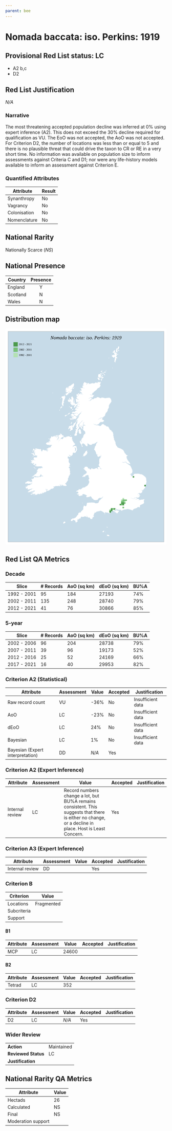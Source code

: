 ```yaml
---
parent: bee
---
```


# Nomada baccata: iso. Perkins: 1919

## Provisional Red List status: LC
- A2 b,c
- D2

## Red List Justification
*N/A*
### Narrative


The most threatening accepted population decline was inferred at 0% using expert inference (A2). This does not exceed the 30% decline required for qualification as VU. The EoO was not accepted, the AoO was not accepted. For Criterion D2, the number of locations was less than or equal to 5 and there is no plausible threat that could drive the taxon to CR or RE in a very short time. No information was available on population size to inform assessments against Criteria C and D1; nor were any life-history models available to inform an assessment against Criterion E.
### Quantified Attributes
|Attribute|Result|
|---|---|
|Synanthropy|No|
|Vagrancy|No|
|Colonisation|No|
|Nomenclature|No|


## National Rarity
Nationally Scarce (*NS*)

## National Presence
|Country|Presence
|---|:-:|
|England|Y|
|Scotland|N|
|Wales|N|


## Distribution map
![](../map/345.svg)

## Red List QA Metrics
### Decade
| Slice | # Records | AoO (sq km) | dEoO (sq km) |BU%A |
|---|---|---|---|---|
|1992 - 2001|95|184|27193|74%|
|2002 - 2011|135|248|28740|79%|
|2012 - 2021|41|76|30866|85%|
### 5-year
| Slice | # Records | AoO (sq km) | dEoO (sq km) |BU%A |
|---|---|---|---|---|
|2002 - 2006|96|204|28738|79%|
|2007 - 2011|39|96|19173|52%|
|2012 - 2016|25|52|24169|66%|
|2017 - 2021|16|40|29953|82%|
### Criterion A2 (Statistical)
|Attribute|Assessment|Value|Accepted|Justification
|---|---|---|---|---|
|Raw record count|VU|-36%|No|Insufficient data|
|AoO|LC|-23%|No|Insufficient data|
|dEoO|LC|24%|No|Insufficient data|
|Bayesian|LC|1%|No|Insufficient data|
|Bayesian (Expert interpretation)|DD|*N/A*|Yes||
### Criterion A2 (Expert Inference)
|Attribute|Assessment|Value|Accepted|Justification
|---|---|---|---|---|
|Internal review|LC|Record numbers change a lot, but BU%A remains consistent. This suggests that there is either no change, or a decline in place. Host is Least Concern.|Yes||
### Criterion A3 (Expert Inference)
|Attribute|Assessment|Value|Accepted|Justification
|---|---|---|---|---|
|Internal review|DD||Yes||
### Criterion B
|Criterion| Value|
|---|---|
|Locations|Fragmented|
|Subcriteria||
|Support||
#### B1
|Attribute|Assessment|Value|Accepted|Justification
|---|---|---|---|---|
|MCP|LC|24600|||
#### B2
|Attribute|Assessment|Value|Accepted|Justification
|---|---|---|---|---|
|Tetrad|LC|352|||
### Criterion D2
|Attribute|Assessment|Value|Accepted|Justification
|---|---|---|---|---|
|D2|LC|*N/A*|Yes||
### Wider Review
|  |  |
|---|---|
|**Action**|Maintained|
|**Reviewed Status**|LC|
|**Justification**||


## National Rarity QA Metrics
|Attribute|Value|
|---|---|
|Hectads|26|
|Calculated|NS|
|Final|NS|
|Moderation support||


